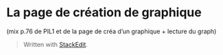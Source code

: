 # La page de création de graphique 


(mix p.76 de PIL1 et de la page de créa d’un graphique + lecture du graph)


> Written with [StackEdit](https://stackedit.io/).
<!--stackedit_data:
eyJoaXN0b3J5IjpbMTg4MTg1NzY3NSwtMTU1Njc0ODM1MV19
-->